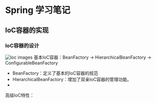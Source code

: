 # Spring 学习笔记
## IoC容器的实现
### IoC容器的设计
![Ioc images](https://github.com/wxkgh/SignOn/blob/master/Review/images/Ioc%20Interface.png)
基本IoC容器：BeanFactory -> HierarchicalBeanFactory -> ConfigurableBeanFactory
  - BeanFactory：定义了基本的IoC容器的规范
  - HierarchicalBeanFactory：增加了双亲IoC容器的管理功能。
  - 
高级IoC特性：